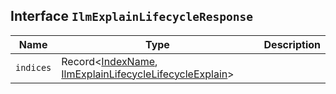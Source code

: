 ## Interface `IlmExplainLifecycleResponse`

| Name | Type | Description |
| - | - | - |
| `indices` | Record<[IndexName](./IndexName.md), [IlmExplainLifecycleLifecycleExplain](./IlmExplainLifecycleLifecycleExplain.md)> | &nbsp; |
